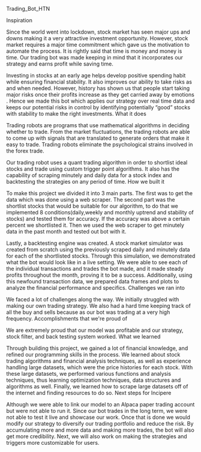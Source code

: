 Trading_Bot_HTN

Inspiration

Since the world went into lockdown, stock market has seen major ups and downs making it a very attractive investment opportunity. However, stock market requires a major time commitment which gave us the motivation to automate the process. It is rightly said that time is money and money is time. Our trading bot was made keeping in mind that it incorporates our strategy and earns profit while saving time.

Investing in stocks at an early age helps develop positive spending habit while ensuring financial stability. It also improves our ability to take risks as and when needed. However, history has shown us that people start taking major risks once their profits increase as they get carried away by emotions . Hence we made this bot which applies our strategy over real time data and keeps our potential risks in control by identifying potentially “good” stocks with stability to make the right investments.
What it does

Trading robots are programs that use mathematical algorithms in deciding whether to trade. From the market fluctuations, the trading robots are able to come up with signals that are translated to generate orders that make it easy to trade. Trading robots eliminate the psychological strains involved in the forex trade.

Our trading robot uses a quant trading algorithm in order to shortlist ideal stocks and trade using custom trigger point algorithms. It also has the capability of scraping minutely and daily data for a stock index and backtesting the strategies on any period of time.
How we built it

To make this project we divided it into 3 main parts. The first was to get the data which was done using a web scraper. The second part was the shortlist stocks that would be suitable for our algorithm, to do that we implemented 8 conditions(daily,weekly and monthly uptrend and stability of stocks) and tested them for accuracy. If the accuracy was above a certain percent we shortlisted it. Then we used the web scraper to get minutely data in the past month and tested out bot with it.

Lastly, a backtesting engine was created. A stock market simulator was created from scratch using the previously scraped daily and minutely data for each of the shortlisted stocks. Through this simulation, we demonstrated what the bot would look like in a live setting. We were able to see each of the individual transactions and trades the bot made, and it made steady profits throughout the month, proving it to be a success. Additionally, using this newfound transaction data, we prepared data frames and plots to analyze the financial performance and specifics.
Challenges we ran into

We faced a lot of challenges along the way. We initially struggled with making our own trading strategy. We also had a hard time keeping track of all the buy and sells because as our bot was trading at a very high frequency.
Accomplishments that we're proud of

We are extremely proud that our model was profitable and our strategy, stock filter, and back testing system worked.
What we learned

Through building this project, we gained a lot of financial knowledge, and refined our programming skills in the process. We learned about stock trading algorithms and financial analysis techniques, as well as experience handling large datasets, which were the price histories for each stock. With these large datasets, we performed various functions and analysis techniques, thus learning optimization techniques, data structures and algorithms as well. Finally, we learned how to scrape large datasets off of the internet and finding resources to do so.
Next steps for Incipere

Although we were able to link our model to an Alpaca paper trading account but were not able to run it. Since our bot trades in the long term, we were not able to test it live and showcase our work. Once that is done we would modify our strategy to diversify our trading portfolio and reduce the risk. By accumulating more and more data and making more trades, the bot will also get more credibility. Next, we will also work on making the strategies and triggers more customizable for users.

